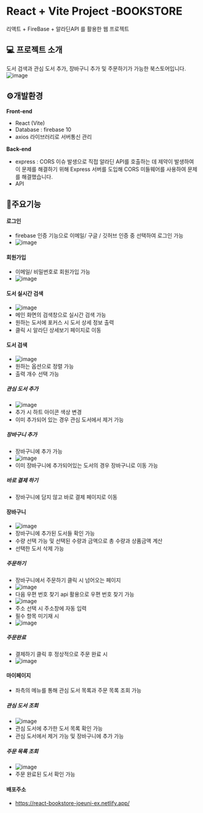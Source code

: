 # React + Vite Project -BOOKSTORE
리액트 + FireBase + 알라딘API 를 활용한 웹 프로젝트 

## 💻 프로젝트 소개
도서 검색과 관심 도서 추가, 장바구니 추가 및 주문하기가 가능한 북스토어입니다. 
![image](https://github.com/joeuni-ex/React_BookMarket/assets/141595215/9f612236-7095-4403-8a79-be87060aab25)


## ⚙️개발환경
**Front-end**
- React (Vite)
- Database : firebase 10
- axios 라이브러리로 서버통신 관리
  
**Back-end**
- express  : CORS 이슈 발생으로 직접 알라딘 API를 호출하는 데 제약이 발생하여 이 문제를 해결하기 위해 Express 서버를 도입해 CORS 미들웨어를 사용하여 문제를 해결했습니다.
- API

## 📌주요기능

#### 로그인
- firebase 인증 기능으로 이메일/ 구글 / 깃허브 인증 중 선택하여 로그인 가능
- ![image](https://github.com/joeuni-ex/React_BookMarket/assets/141595215/93486ac2-b80f-4cee-9c83-e27ab10e4e50)

#### 회원가입
- 이메일/ 비밀번호로 회원가입 가능
- ![image](https://github.com/joeuni-ex/React_BookMarket/assets/141595215/e8871478-8010-4f01-a7cb-84c2fccaadfe)

#### 도서 실시간 검색 
- ![image](https://github.com/joeuni-ex/React_BookMarket/assets/141595215/23a7a608-4383-4672-a9cf-5e189c38d551)
- 메인 화면의 검색창으로 실시간 검색 가능
- 원하는 도서에 포커스 시 도서 상세 정보 출력
- 클릭 시 알라딘 상세보기 페이지로 이동
  

#### 도서 검색 
- ![image](https://github.com/joeuni-ex/React_BookMarket/assets/141595215/67731c1f-f1c7-433b-9eb7-506c25f93053)
- 원하는 옵션으로 정렬 가능
- 출력 개수 선택 가능
##### 관심 도서 추가 
- ![image](https://github.com/joeuni-ex/React_BookMarket/assets/141595215/f3729094-538a-4455-8204-3fab014967e1)
- 추가 시 하트 아이콘 색상 변경
- 이미 추가되어 있는 경우 관심 도서에서 제거 가능 

##### 장바구니 추가
- 장바구니에 추가 가능
- ![image](https://github.com/joeuni-ex/React_BookMarket/assets/141595215/cbdf6a6b-b586-423a-b34b-b8fe5eca6b92)
- 이미 장바구니에 추가되어있는 도서의 경우 장바구니로 이동 가능

##### 바로 결제 하기
- 장바구니에 담지 않고 바로 결제 페이지로 이동

#### 장바구니 
- ![image](https://github.com/joeuni-ex/React_BookMarket/assets/141595215/72cfd8c1-a8db-4e2b-941b-ed17da98649b)
- 장바구니에 추가된 도서들 확인 가능
- 수량 선택 가능 및 선택된 수량과 금액으로 총 수량과 상품금액 계산
- 선택한 도서 삭제 가능 
##### 주문하기 
- 장바구니에서 주문하기 클릭 시 넘어오는 페이지
- ![image](https://github.com/joeuni-ex/React_BookMarket/assets/141595215/e717d03e-02fc-4902-b711-a2a2856a338e)
- 다음 우편 번호 찾기 api 활용으로 우편 번호 찾기 가능
- ![image](https://github.com/joeuni-ex/React_BookMarket/assets/141595215/b4e31c45-c005-4860-a5d0-67ae4d11e6ce)
- 주소 선택 시 주소창에 자동 입력
- 필수 항목 미기재 시 
- ![image](https://github.com/joeuni-ex/React_BookMarket/assets/141595215/a94a4d96-ca63-4c34-a542-34aaae2a1aeb)

##### 주문완료 
- 결제하기 클릭 후 정상적으로 주문 완료 시 
- ![image](https://github.com/joeuni-ex/React_BookMarket/assets/141595215/f48c4309-2ff1-41c9-9436-e28321e068d6)


#### 마이페이지
- 좌측의 메뉴를 통해 관심 도서 목록과 주문 목록 조회 가능

##### 관심 도서 조회
- ![image](https://github.com/joeuni-ex/React_BookMarket/assets/141595215/ce4b0736-1a00-4159-a022-ead029f185e6)
- 관심 도서에 추가한 도서 목록 확인 가능
- 관심 도서에서 제거 가능 및 장바구니에 추가 가능 

##### 주문 목록 조회
- ![image](https://github.com/joeuni-ex/React_BookMarket/assets/141595215/bc634173-9024-4074-8b72-69629f0d46b8)
- 주문 완료된 도서 확인 가능


#### 배포주소 
- https://react-bookstore-joeuni-ex.netlify.app/

